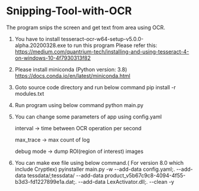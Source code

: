 # Snipping-Tool-with-OCR
The program snips the screen and get text from area using OCR.

1. You have to install tesseract-ocr-w64-setup-v5.0.0-alpha.20200328.exe to run this program
Please refer this: https://medium.com/quantrium-tech/installing-and-using-tesseract-4-on-windows-10-4f7930313f82

2. Please install miniconda (Python version: 3.8)
https://docs.conda.io/en/latest/miniconda.html

3. Goto source code directory and run below command
pip install -r modules.txt

4. Run program using below command
python main.py

5. You can change some parameters of app using config.yaml

      interval -> time between OCR operation per second

      max_trace -> max count of log

      debug mode -> dump ROI(region of interest) images
      
6. You can make exe file using below command.( For version 8.0 which include Cryptlex)
pyinstaller main.py -w --add-data config.yaml;. --add-data tessdata/;tessdata/ --add-data product_v5b67c9c8-4094-4f55-b3d3-fd1227899e1a.dat;. --add-data LexActivator.dll;. --clean -y
      
